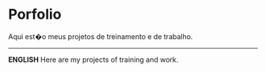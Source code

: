 # Porfolio

Aqui est�o meus projetos de treinamento e de trabalho.

<hr>
<b>ENGLISH</b>
Here are my projects of training and work.
